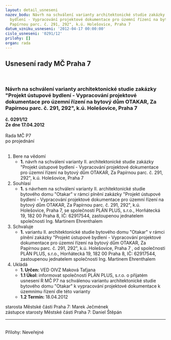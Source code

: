 ```yaml
---
layout: detail_usneseni
nazev_bodu: Návrh na schválení varianty architektonické studie zakázky "Projekt ústupové
  bydlení - Vypracování projektové dokumentace pro územní řízení na bytový dům OTAKAR,  Za
  Papírnou parc. č. 291, 292", k.ú. Holešovice, Praha 7
datum_vzniku_usneseni: '2012-04-17 00:00:00'
cislo_usneseni: '0291/12'
prilohy: []
organ: rada
---
```

<div id="ucUsn_pList" class="usn">
	<span><h2>Usnesení rady MČ Praha 7 </h2>
<br></span><div class="standBody">
<span><h3>Návrh na schválení varianty architektonické studie zakázky "Projekt ústupové bydlení - Vypracování projektové dokumentace pro územní řízení na bytový dům OTAKAR,  Za Papírnou parc. č. 291, 292", k.ú. Holešovice, Praha 7</h3></span><div class="center">
		<strong>č. 0291/12</strong><br>
	</div>
<div class="center">
		<strong>Ze dne 17.04.2012</strong><br><br>
	</div>Rada MČ P7<br> po projednání<br><br><ol>
<li>Bere na vědomí<ul><li>
<strong>1.</strong> návrh na schválení varianty II. architektonické studie zakázky "Projekt ústupové bydlení - Vypracování projektové dokumentace pro územní řízení na bytový dům OTAKAR,  Za Papírnou parc. č. 291, 292", k.ú. Holešovice, Praha 7</li></ul>
</li>
<li>Souhlasí<ul><li>
<strong>1.</strong> s návrhem na schválení varianty II. architektonické studie bytového domu "Otakar"  v rámci plnění zakázky "Projekt ústupové bydlení - Vypracování projektové dokumentace pro územní řízení na bytový dům OTAKAR, Za Papírnou parc. č. 291, 292", k.ú. Holešovice, Praha 7, se společností PLÁN PLUS, s.r.o., Horňátecká 19, 182 00 Praha 8, IČ: 62917544, zastoupenou jednatelem společnosti Ing. Martinem Ehrenthalem </li></ul>
</li>
<li>Schvaluje<ul><li>
<strong>1.</strong> variantu II. architektonické studie bytového domu "Otakar" v rámci plnění zakázky "Projekt ústupové bydlení - Vypracování projektové dokumentace pro územní řízení na bytový dům OTAKAR,  Za Papírnou parc. č. 291, 292", k.ú. Holešovice, Praha 7 , od společnosti PLÁN PLUS, s.r.o., Horňátecká 19, 182 00 Praha 8, IČ: 62917544, zastoupenou jednatelem společnosti Ing. Martinem Ehrenthalem </li></ul>
</li>
<li>Ukládá<ul>
<li>
<strong>1. Určen: </strong>VED OIVZ Maková Taťjana</li>
<li>
<strong>1.1 Úkol: </strong>informovat společnosti PLÁN PLUS, s.r.o. o přijatém usnesení R MČ P7 na schválenou variantu architektonické studie bytového domu "Otakar"   k vypracování projektové dokumentace k územnímu řízení dle této varianty  </li>
<li>
<strong>1.2 Termín: </strong>18.04.2012</li>
</ul>
</li>
</ol>starosta Městské části Praha 7: Marek Ječmének<br>zástupce starosty Městské části Praha 7: Daniel Štěpán <hr>
<br>Přílohy: Neveřejné</div>
</div>